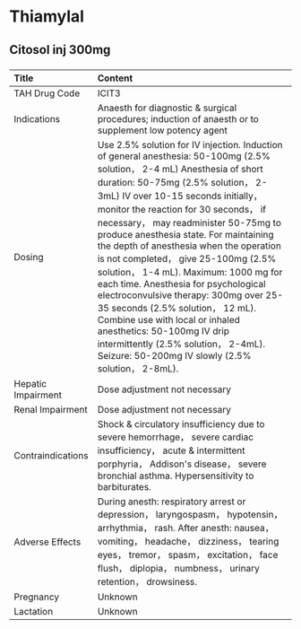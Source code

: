 # Thiamylal

## Citosol inj 300mg

##### 

| Title              | Content                                                                                                                                                                                                                                                                                                                                                                                                                                                                                                                                                                                                                                                                                                                                        |
|:-------------------|:-----------------------------------------------------------------------------------------------------------------------------------------------------------------------------------------------------------------------------------------------------------------------------------------------------------------------------------------------------------------------------------------------------------------------------------------------------------------------------------------------------------------------------------------------------------------------------------------------------------------------------------------------------------------------------------------------------------------------------------------------|
| TAH Drug Code      | ICIT3                                                                                                                                                                                                                                                                                                                                                                                                                                                                                                                                                                                                                                                                                                                                          |
| Indications        | Anaesth for diagnostic & surgical procedures; induction of anaesth or to supplement low potency agent                                                                                                                                                                                                                                                                                                                                                                                                                                                                                                                                                                                                                                          |
| Dosing             | Use 2.5% solution for IV injection. Induction of general anesthesia: 50-100mg (2.5% solution， 2-4 mL) Anesthesia of short duration: 50-75mg (2.5% solution， 2-3mL) IV over 10-15 seconds initially， monitor the reaction for 30 seconds， if necessary， may readminister 50-75mg to produce anesthesia state. For maintaining the depth of anesthesia when the operation is not completed， give 25-100mg (2.5% solution， 1-4 mL). Maximum: 1000 mg for each time. Anesthesia for psychological electroconvulsive therapy: 300mg over 25-35 seconds (2.5% solution， 12 mL). Combine use with local or inhaled anesthetics: 50-100mg IV drip intermittently (2.5% solution， 2-4mL). Seizure: 50-200mg IV slowly (2.5% solution， 2-8mL). |
| Hepatic Impairment | Dose adjustment not necessary                                                                                                                                                                                                                                                                                                                                                                                                                                                                                                                                                                                                                                                                                                                  |
| Renal Impairment   | Dose adjustment not necessary                                                                                                                                                                                                                                                                                                                                                                                                                                                                                                                                                                                                                                                                                                                  |
| Contraindications  | Shock & circulatory insufficiency due to severe hemorrhage， severe cardiac insufficiency， acute & intermittent porphyria， Addison's disease， severe bronchial asthma. Hypersensitivity to barbiturates.                                                                                                                                                                                                                                                                                                                                                                                                                                                                                                                                    |
| Adverse Effects    | During anesth: respiratory arrest or depression， laryngospasm， hypotensin， arrhythmia， rash. After anesth: nausea， vomiting， headache， dizziness， tearing eyes， tremor， spasm， excitation， face flush， diplopia， numbness， urinary retention， drowsiness.                                                                                                                                                                                                                                                                                                                                                                                                                                                                      |
| Pregnancy          | Unknown                                                                                                                                                                                                                                                                                                                                                                                                                                                                                                                                                                                                                                                                                                                                        |
| Lactation          | Unknown                                                                                                                                                                                                                                                                                                                                                                                                                                                                                                                                                                                                                                                                                                                                        |

